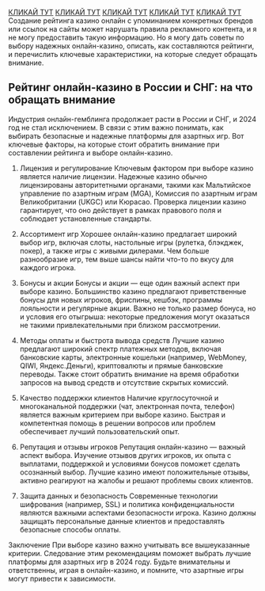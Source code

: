 [КЛИКАЙ ТУТ](https://4pd-stat.com/click/66978cbb6bcc63613724a78d/125/14411/subaccount)
[КЛИКАЙ ТУТ](https://4pd-stat.com/click/66978cbb6bcc63613724a78d/125/14411/subaccount)
[КЛИКАЙ ТУТ](https://4pd-stat.com/click/66978cbb6bcc63613724a78d/125/14411/subaccount)
[КЛИКАЙ ТУТ](https://4pd-stat.com/click/66978cbb6bcc63613724a78d/125/14411/subaccount)
[КЛИКАЙ ТУТ](https://4pd-stat.com/click/66978cbb6bcc63613724a78d/125/14411/subaccount)
Создание рейтинга казино онлайн с упоминанием конкретных брендов или ссылок на сайты может нарушать правила рекламного контента, и я не могу предоставить такую информацию. Но я могу дать советы по выбору надежных онлайн-казино, описать, как составляются рейтинги, и перечислить ключевые характеристики, на которые следует обращать внимание.

## Рейтинг онлайн-казино в России и СНГ: на что обращать внимание
Индустрия онлайн-гемблинга продолжает расти в России и СНГ, и 2024 год не стал исключением. В связи с этим важно понимать, как выбирать безопасные и надежные платформы для азартных игр. Вот ключевые факторы, на которые стоит обратить внимание при составлении рейтинга и выборе онлайн-казино.

1. Лицензия и регулирование
Ключевым фактором при выборе казино является наличие лицензии. Надежные казино обычно лицензированы авторитетными органами, такими как Мальтийское управление по азартным играм (MGA), Комиссия по азартным играм Великобритании (UKGC) или Кюрасао. Проверка лицензии казино гарантирует, что оно действует в рамках правового поля и соблюдает установленные стандарты.

2. Ассортимент игр
Хорошее онлайн-казино предлагает широкий выбор игр, включая слоты, настольные игры (рулетка, блэкджек, покер), а также игры с живыми дилерами. Чем больше разнообразие игр, тем выше шансы найти что-то по вкусу для каждого игрока.

3. Бонусы и акции
Бонусы и акции — еще один важный аспект при выборе казино. Большинство казино предлагают приветственные бонусы для новых игроков, фриспины, кешбэк, программы лояльности и регулярные акции. Важно не только размер бонуса, но и условия его отыгрыша: некоторые предложения могут оказаться не такими привлекательными при близком рассмотрении.

4. Методы оплаты и быстрота вывода средств
Лучшие казино предлагают широкий спектр платежных методов, включая банковские карты, электронные кошельки (например, WebMoney, QIWI, Яндекс.Деньги), криптовалюты и прямые банковские переводы. Также стоит обратить внимание на время обработки запросов на вывод средств и отсутствие скрытых комиссий.

5. Качество поддержки клиентов
Наличие круглосуточной и многоканальной поддержки (чат, электронная почта, телефон) является важным критерием при выборе казино. Быстрая и компетентная помощь в решении вопросов или проблем обеспечивает лучший пользовательский опыт.

6. Репутация и отзывы игроков
Репутация онлайн-казино — важный аспект выбора. Изучение отзывов других игроков, их опыта с выплатами, поддержкой и условиями бонусов поможет сделать осознанный выбор. Лучшие казино имеют положительные отзывы, активно реагируют на жалобы и решают проблемы своих клиентов.

7. Защита данных и безопасность
Современные технологии шифрования (например, SSL) и политика конфиденциальности являются важными аспектами безопасности игрока. Казино должны защищать персональные данные клиентов и предоставлять безопасные способы оплаты.

Заключение
При выборе казино важно учитывать все вышеуказанные критерии. Следование этим рекомендациям поможет выбрать лучшие платформы для азартных игр в 2024 году. Будьте внимательны и ответственны, играя в онлайн-казино, и помните, что азартные игры могут привести к зависимости.
